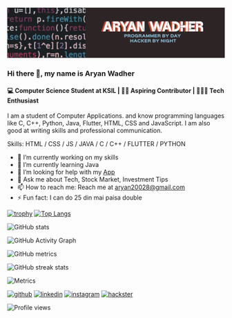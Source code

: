 ![💻 Computer Science Student at KSIL | 🙌🏻 Aspiring Contributor | 👨🏻‍💻 Tech Enthusiast](https://github.com/hacker20028/hacker20028/blob/main/bfg.png)

### Hi there 👋, my name is Aryan Wadher
#### 💻 Computer Science Student at KSIL | 🙌🏻 Aspiring Contributor | 👨🏻‍💻 Tech Enthusiast

I am a student of Computer Applications. and know programming languages like C, C++, Python, Java, Flutter, HTML, CSS and JavaScript. I am also good at writing skills and professional communication.

Skills: HTML / CSS / JS / JAVA / C / C++ / FLUTTER / PYTHON

- 🔭 I’m currently working on my skills 
- 🌱 I’m currently learning Java 
- 🤔 I’m looking for help with my [App](https://github.com/hacker20028/connect-update1) 
- 💬 Ask me about Tech, Stock Market, Investment Tips 
- 📫 How to reach me: Reach me at aryan20028@gmail.com 
- ⚡ Fun fact: I can do 25 din mai paisa double 


[![trophy](https://github-profile-trophy.vercel.app/?username=hacker20028)](https://github.com/ryo-ma/github-profile-trophy&theme=highcontrast)
[![Top Langs](https://github-readme-stats.vercel.app/api/top-langs/?username=hacker20028)](https://github.com/anuraghazra/github-readme-stats)

![GitHub stats](https://github-readme-stats.vercel.app/api?username=hacker20028&show_icons=true&count_private=true&theme=highcontrast)  

![GitHub Activity Graph](https://activity-graph.herokuapp.com/graph?username=hacker20028&theme=highcontrast)  

![GitHub metrics](https://metrics.lecoq.io/hacker20028)  

![GitHub streak stats](https://github-readme-streak-stats.herokuapp.com/?user=hacker20028&theme=highcontrast)  

![Metrics](https://metrics.lecoq.io/hacker20028?template=classic&base.indepth=true&isocalendar=1&people=1&habits=1&languages=1&projects=1&reactions=1&wakatime=1&base.indepth=true&base.hireable=false&isocalendar.duration=half-year&languages.limit=8&languages.threshold=0%25&languages.other=false&languages.colors=github&languages.sections=most-used&languages.indepth=true&languages.analysis.timeout=15&languages.categories=markup%2C%20programming&languages.recent.categories=markup%2C%20programming&languages.recent.load=300&languages.recent.days=14&habits.from=200&habits.days=14&habits.facts=true&habits.charts=true&habits.charts.type=classic&habits.trim=false&reactions.limit=200&reactions.limit.issues=100&reactions.limit.discussions=100&reactions.limit.discussions.comments=100&reactions.days=0&reactions.display=absolute&people.limit=24&people.identicons=true&people.identicons.hide=false&people.size=28&people.types=followers%2C%20following&people.shuffle=false&projects.limit=4&projects.descriptions=false&wakatime.days=7&wakatime.sections=time%2C%20projects%2C%20projects-graphs%2C%20languages%2C%20languages-graphs%2C%20editors%2C%20os&wakatime.limit=5&wakatime.url=https%3A%2F%2Fwakatime.com&wakatime.user=current&wakatime.languages.other=false&wakatime.repositories.visibility=all&config.timezone=Asia%2FCalcutta&config.octicon=true)


[<img src='https://cdn.jsdelivr.net/npm/simple-icons@3.0.1/icons/github.svg' alt='github' height='40'>](https://github.com/hacker20028)  [<img src='https://cdn.jsdelivr.net/npm/simple-icons@3.0.1/icons/linkedin.svg' alt='linkedin' height='40'>](https://www.linkedin.com/in/Aryan-Wadher/)  [<img src='https://cdn.jsdelivr.net/npm/simple-icons@3.0.1/icons/instagram.svg' alt='instagram' height='40'>](https://www.instagram.com/aryan21213121211/)  [<img src='https://cdn.jsdelivr.net/npm/simple-icons@3.0.1/icons/hackster.svg' alt='hackster' height='40'>](https://hackadora.com)  

![Profile views](https://gpvc.arturio.dev/hacker20028)  
